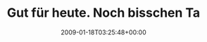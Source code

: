 ---
retweeted: false
source: <a href="http://twitter.com" rel="nofollow">Twitter Web Client</a>
entities:
  hashtags:
  - text: da
    indices:
    - '77'
    - '80'
  symbols: []
  user_mentions: []
  urls: []
display_text_range:
- '0'
- '87'
favorite_count: '0'
id_str: '1127475548'
truncated: false
retweet_count: '0'
id: '1127475548'
created_at: Sun Jan 18 03:25:48 +0000 2009
favorited: false
full_text: 'Gut für heute. Noch bisschen Taz lesen und drüber einschlafen. Morgen
  wieder #da. Mist.'
lang: de
tags:
- da
- pesos:twitter
date: '2009-01-18T03:25:48+00:00'
src: https://twitter.com/bascht/status/1127475548
original_url: https://twitter.com/bascht/status/1127475548
type: twitter_tweet
text: 'Gut für heute. Noch bisschen Taz lesen und drüber einschlafen. Morgen wieder
  #da. Mist.'
title: Gut für heute. Noch bisschen Ta

---